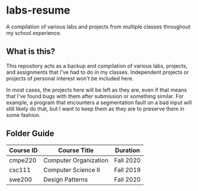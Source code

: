 # labs-resume
A compilation of various labs and projects from multiple classes throughout my school experience.

## What is this?
This repository acts as a backup and compilation of various labs, projects, and assignments that I've had to do in my classes.
Independent projects or projects of personal interest won't be included here.

In most cases, the projects here will be left as they are, even if that means that I've found bugs with them after submission or something similar.
For example, a program that encounters a segmentation fault on a bad input will still likely do that, but I want to keep them as they are to preserve them in some fashion.

## Folder Guide
| Course ID | Course Title          | Duration  |
| --------- | ------------          | --------  |
| cmpe220   | Computer Organization | Fall 2020 |
| csc111    | Computer Science II   | Fall 2019 |
| swe200    | Design Patterns       | Fall 2020 |
